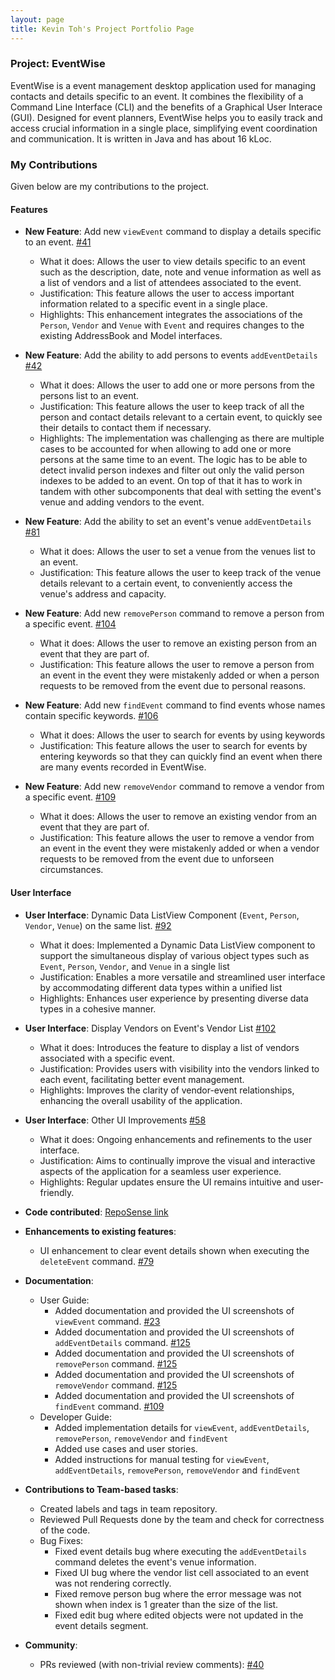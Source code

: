 ```yaml
---
layout: page
title: Kevin Toh's Project Portfolio Page
---
```


### Project: EventWise

EventWise is a event management desktop application used for managing contacts and details specific to an event. It combines the flexibility of a Command Line Interface (CLI) and the benefits of a Graphical User Interace (GUI). Designed for event planners, EventWise helps you to easily track and access crucial information in a single place, simplifying event coordination and communication. It is written in Java and has about 16 kLoc.

### My Contributions
Given below are my contributions to the project.

#### Features

* **New Feature**: Add new `viewEvent` command to display a details specific to an event. [\#41](https://github.com/AY2324S1-CS2103-F13-3/tp/pull/41)
  * What it does: Allows the user to view details specific to an event such as the description, date, note and venue information as well as a list of vendors and a list of attendees associated to the event.
  * Justification: This feature allows the user to access important information related to a specific event in a single place.
  * Highlights: This enhancement integrates the associations of the `Person`, `Vendor` and `Venue` with `Event` and requires changes to the existing AddressBook and Model interfaces.

* **New Feature**: Add the ability to add persons to events `addEventDetails` [\#42](https://github.com/AY2324S1-CS2103-F13-3/tp/pull/42)
  * What it does: Allows the user to add one or more persons from the persons list to an event.
  * Justification: This feature allows the user to keep track of all the person and contact details relevant to a certain event, to quickly see their details to contact them if necessary.
  * Highlights: The implementation was challenging as there are multiple cases to be accounted for when allowing to add one or more persons at the same time to an event. The logic has to be able to detect invalid person indexes and filter out only the valid person indexes to be added to an event. On top of that it has to work in tandem with other subcomponents that deal with setting the event's venue and adding vendors to the event.

* **New Feature**: Add the ability to set an event's venue `addEventDetails` [\#81](https://github.com/AY2324S1-CS2103-F13-3/tp/pull/81)
  * What it does: Allows the user to set a venue from the venues list to an event.
  * Justification: This feature allows the user to keep track of the venue details relevant to a certain event, to conveniently access the venue's address and capacity.

* **New Feature**: Add new `removePerson` command to remove a person from a specific event. [\#104](https://github.com/AY2324S1-CS2103-F13-3/tp/pull/104)
  * What it does: Allows the user to remove an existing person from an event that they are part of.
  * Justification: This feature allows the user to remove a person from an event in the event they were mistakenly added or when a person requests to be removed from the event due to personal reasons.

* **New Feature**: Add new `findEvent` command to find events whose names contain specific keywords. [\#106](https://github.com/AY2324S1-CS2103-F13-3/tp/pull/106)
  * What it does: Allows the user to search for events by using keywords
  * Justification: This feature allows the user to search for events by entering keywords so that they can quickly find an event when there are many events recorded in EventWise.

* **New Feature**: Add new `removeVendor` command to remove a vendor from a specific event. [\#109](https://github.com/AY2324S1-CS2103-F13-3/tp/pull/109)
  * What it does: Allows the user to remove an existing vendor from an event that they are part of.
  * Justification: This feature allows the user to remove a vendor from an event in the event they were mistakenly added or when a vendor requests to be removed from the event due to unforseen circumstances.

#### User Interface

* **User Interface**: Dynamic Data ListView Component (`Event`, `Person`, `Vendor`, `Venue`) on the same list. [\#92](https://github.com/AY2324S1-CS2103-F13-3/tp/pull/92)
  * What it does: Implemented a Dynamic Data ListView component to support the simultaneous display of various object types such as `Event`, `Person`, `Vendor`, and `Venue` in a single list
  * Justification: Enables a more versatile and streamlined user interface by accommodating different data types within a unified list 
  * Highlights: Enhances user experience by presenting diverse data types in a cohesive manner.

* **User Interface**: Display Vendors on Event's Vendor List [\#102](https://github.com/AY2324S1-CS2103-F13-3/tp/pull/102)
  * What it does: Introduces the feature to display a list of vendors associated with a specific event.
  * Justification: Provides users with visibility into the vendors linked to each event, facilitating better event management.
  * Highlights: Improves the clarity of vendor-event relationships, enhancing the overall usability of the application.

* **User Interface**: Other UI Improvements [\#58](https://github.com/AY2324S1-CS2103-F13-3/tp/pull/58)
  * What it does: Ongoing enhancements and refinements to the user interface.
  * Justification: Aims to continually improve the visual and interactive aspects of the application for a seamless user experience.
  * Highlights: Regular updates ensure the UI remains intuitive and user-friendly.

* **Code contributed**: [RepoSense link](https://nus-cs2103-ay2324s1.github.io/tp-dashboard/?search=ktzy0305&breakdown=true)

* **Enhancements to existing features**:
    * UI enhancement to clear event details shown when executing the `deleteEvent` command. [\#79](https://github.com/AY2324S1-CS2103-F13-3/tp/pull/79)

* **Documentation**:
    * User Guide:
        * Added documentation and provided the UI screenshots of `viewEvent` command. [\#23](https://github.com/AY2324S1-CS2103-F13-3/tp/pull/23) 
        * Added documentation and provided the UI screenshots of `addEventDetails` command. [\#125](https://github.com/AY2324S1-CS2103-F13-3/tp/pull/125)
        * Added documentation and provided the UI screenshots of `removePerson` command. [\#125](https://github.com/AY2324S1-CS2103-F13-3/tp/pull/125)
        * Added documentation and provided the UI screenshots of `removeVendor` command. [\#125](https://github.com/AY2324S1-CS2103-F13-3/tp/pull/125)
        * Added documentation and provided the UI screenshots of `findEvent` command. [\#109](https://github.com/AY2324S1-CS2103-F13-3/tp/pull/109)
    * Developer Guide:
        * Added implementation details for `viewEvent`, `addEventDetails`, `removePerson`, `removeVendor` and `findEvent` 
        * Added use cases and user stories.
        * Added instructions for manual testing for `viewEvent`, `addEventDetails`, `removePerson`, `removeVendor` and `findEvent` 
* **Contributions to Team-based tasks**:
    * Created labels and tags in team repository.
    * Reviewed Pull Requests done by the team and check for correctness of the code.
    * Bug Fixes:
        * Fixed event details bug where executing the `addEventDetails` command deletes the event's venue information.
        * Fixed UI bug where the vendor list cell associated to an event was not rendering correctly.
        * Fixed remove person bug where the error message was not shown when index is 1 greater than the size of the list.
        * Fixed edit bug where edited objects were not updated in the event details segment.

* **Community**:
    * PRs reviewed (with non-trivial review comments): [\#40](https://github.com/AY2324S1-CS2103-F13-3/tp/pull/40)


